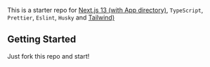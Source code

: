 This is a starter repo for [Next.js 13 (with App directory)](https://nextjs.org/), `TypeScript`, `Prettier`, `Eslint`, `Husky` and [Tailwind)](https://tailwindcss.com/)

## Getting Started

Just fork this repo and start!
